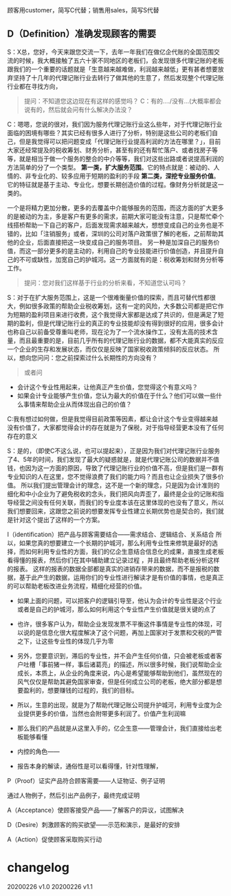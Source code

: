 顾客用customer，简写C代替；销售用sales，简写S代替
## D（Definition）准确发现顾客的需要
S：X总，您好，今天来跟您交流一下，去年一年我们在做亿企代账的全国范围交流的时候，我大概接触了五六十家不同地区的老板们，会发现很多代理记账的老板跟我们的一个重要的话题就是「生意越来越难做，利润越来越低」更有甚者想要放弃坚持了十几年的代理记账行业去转行了做其他的生意了，然后发现整个代理记账行业都在寻找方向，

> 提问：不知道您这边现在有这样的感觉吗？
C：有的..../没有...(大概率都会说有的，然后就会问有什么解决办法没？

C：嗯嗯，您说的很对，我们因为服务代理记账行业这么些年，对于代理记账行业面临的困境有哪些？其实已经有很多人进行了分析，特别是这些公司的老板们自己，但是我觉得可以把问题变成「代理记账行业提高利润的方法在哪里？」，目前大家还经常提及的税收筹划、财务分析，甚至有的还有帮忙落户、或者找房子等等，就是相当于做一个服务的整合的中介等等，我们对这些出路或者说提高利润的方法简单的分了一个类型。
**第一类，扩大服务范围**。它的特点就是：被动的、人情的、非专业化的、较多应用于短期的盈利的手段
**第二类，深挖专业服务价值**。它的特征就是基于主动、专业化，想要长期创造价值的过程。像财务分析就是这一类的。

一个是将精力更加分散，更多的去覆盖中介能够服务的范围，而这方面的扩大更多的是被动的为主，多是客户有更多的需求，前期大家可能没有注意，只是帮忙牵个线搭桥帮助一下自己的客户，后面发现需求越来越大，想想变成自己的业务也是不错的，比如「注销服务」或者，深圳的公司对落户政策很了解的老板，之前帮助其他的企业，后面直接把这一块变成自己的服务项目。
另一种是加深自己的服务价值，而这一部分更多的是主动的，利用自己的专业技能进行价值创造，并且提升自己的不可或缺性，加宽自己的护城河。这一方面就有的是：税收筹划和财务分析等工作。
> 提问：您对我们这样基于行业的分析来看，不知道您认可吗？

S：对于在扩大服务范围上，这是一个很难衡量价值的探索，而且可替代性都很大，例如很多政策的帮助企业税收筹划，这有一定的风险，大多数公司都是把它作为短期的盈利项目来进行收费，这个我觉得大家都是达成了共识的，但是满足了短期的盈利，但是代理记账行业的真正的专业技能却没有得到很好的应用，很多会计也称自己以前备受尊重叫老师，现在沦为了一个流水操作工，没有太高的技术含量，而且最重要的是，目前几乎所有的代理记账行业的数据，都不大能真实的反应一个企业的生存和发展状态，而仅仅是反映了国家税收政策倾斜的反应状态。
所以，想向您问问：您之前探索过什么长期性的方向没有？
> 或者问
- 会计这个专业性用起来，让他真正产生价值，您觉得这个有意义吗？
- 如果会计专业能够产生价值，您认为最大的价值在于什么？他们可以做一些什么事情来帮助企业从而体现出自己的价值？

C:我有想过如何做，但是我觉得目前政策等因素，都让会计这个专业变得越来越没有价值了，大家都觉得会计的存在就是为了保税，对于指导经营更本没有了任何存在的意义

S：是的，（即使C不这么说，也可以提起来），正是因为我们对代理记账行业服务了4、5年的时间，我们发现了最大的疑惑就是，就是代理记账公司的数据并不值钱，也因为这一方面的原因，导致了代理记账行业的价值不高，但是我们是一群有专业知识的人在这里，您不觉得浪费了我们的能力吗？而且也让企业损失了很多价值。
所以我们提出管理会计的理念，这不是一个新的理念，只是因为会计准则的细化和中小企业为了避免税收的念头，我们把风向弄歪了，最终是企业的记账和指导经营之间没有任何关联，而我们的专业度本该在这里体现的也没有了意义，所以我们想要回来，这跟您之前说的想要发挥专业性建立长期优势也是契合的，我们就是针对这个提出了这样的一个方案。

I（identification）把产品与顾客需要结合——需求结合、逻辑结合、关系结合
所以，如果您真的想要建立一个长期的护城河，那么利用专业性来修筑是最好的选择，而如何利用专业性的方面，我们的亿企生意结合信息化的成果，直接生成老板看得懂的报表，然后你们在其中辅助建立记录过程 ，并且最终帮助老板分析这样的报表。
这样的报表的数据全部都是真实的进销存带来的数据，而不是报税的数据，基于此产生的数据，运用你们的专业性进行解读才是有价值的事情，也是真正的可以帮助老板改进业务流程，精细化经营的价值。
- 如果上面的问题，可以把客户的逻辑引导至，他认为会计的专业性是这个行业或者是自己的护城河，那么如何利用这个专业性产生价值就是很关键的点了
- 也许，很多客户认为，帮助企业发现发票不平衡这件事情是专业性的体现，可以说的是信息化很大程度解决了这个问题，再加上国家对于发票和交税的严管之下，让这些专业性的体现几乎为零

- 另外，您要意识到，滞后的专业性，并不会产生任何价值，只会被老板或者客户吐槽「事前猪一样，事后诸葛亮」的描述，所以很多时候，我们说帮助企业成长，本质上，从企业的角度来说，内心是希望能够帮助到他们，虽然现在的风气仅仅是帮助其避免国家审查，但是任何成立公司的老板，绝大部分都是想要盈利的，想要赚钱的过程的，我们的目标。
- 所以，生意的出现，就是为了帮助代理记账公司提升护城河，利用专业度为企业提供更多的价值，当然也会附带更多利润了。价值产生利润嘛
- 那么我们的产品就是从这里入手的，亿企生意——管理会计，我们直接给出老板能够看懂
- 内控的角色——
- 报告本身的解读，通俗性是可以看得懂，针对性理解，

P（Proof）证实产品符合顾客需要——人证物证、例子证明

通过人物例子，然后引出产品例子，最终完成证明

A（Acceptance）使顾客接受产品——了解客户的异议，试图解决

D（Desire）刺激顾客的购买欲望——示范和演示，是最好的安排

A（Action）促使顾客采取购买行动

# changelog
20200226 v1.0
20200226 v1.1
